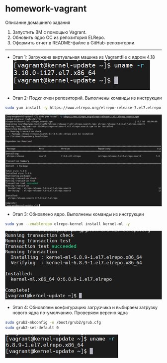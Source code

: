 # homework-vagrant
Описание домашнего задания
1. Запустить ВМ с помощью Vagrant.
2. Обновить ядро ОС из репозитория ELRepo.
3. Оформить отчет в README-файле в GitHub-репозитории.

---
- Этап 1: Загружена виртуальная машина из Vagrantfile c ядром 4.18 
![images2](./images/1.png)

- Этап 2: Подключен репозиторий. Выполнены команды из инструкции 
```bash
sudo yum install -y https://www.elrepo.org/elrepo-release-7.el7.elrepo.noarch.rpm 
```
![images2](./images/2.png)

- Этап 3: Обновлено ядро. Выполнены команды из инструкции
```bash
sudo yum --enablerepo elrepo-kernel install kernel-ml -y
```
![images2](./images/3.png)

- Этап 4: Обновляем конфигурацию загрузчика и выбираем загрузку нового ядра по-умолчанию. Проверяем версию ядра
```bash
sudo grub2-mkconfig -o /boot/grub2/grub.cfg
sudo grub2-set-default 0
```
![images2](./images/4.png)
